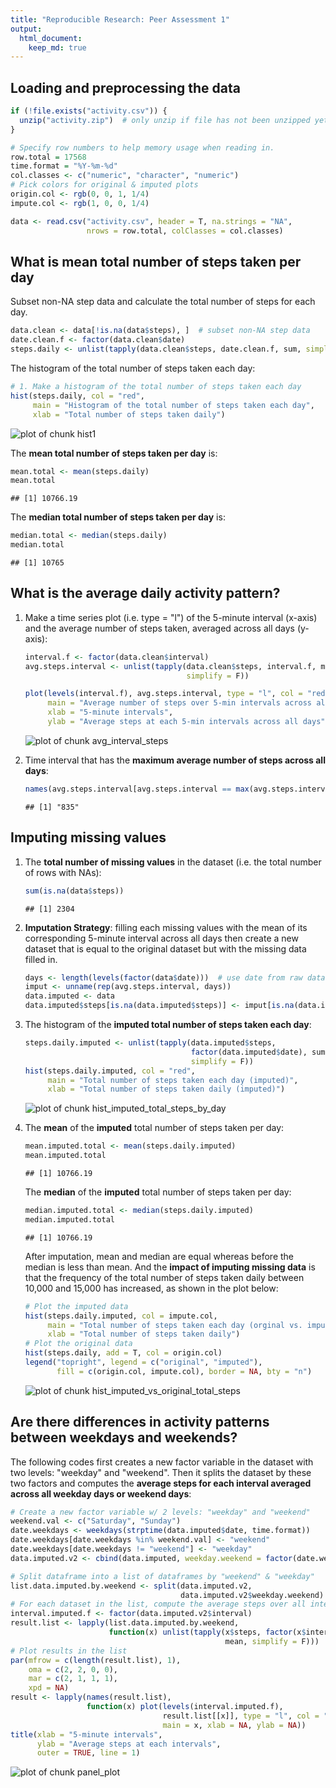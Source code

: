 ```yaml
---
title: "Reproducible Research: Peer Assessment 1"
output: 
  html_document:
    keep_md: true
---
```



## Loading and preprocessing the data

```r
if (!file.exists("activity.csv")) {
  unzip("activity.zip")  # only unzip if file has not been unzipped yet.
}

# Specify row numbers to help memory usage when reading in.
row.total = 17568  
time.format = "%Y-%m-%d"
col.classes <- c("numeric", "character", "numeric")
# Pick colors for original & imputed plots
origin.col <- rgb(0, 0, 1, 1/4)
impute.col <- rgb(1, 0, 0, 1/4)

data <- read.csv("activity.csv", header = T, na.strings = "NA",
                 nrows = row.total, colClasses = col.classes)
```

## What is mean total number of steps taken per day
Subset non-NA step data and calculate the total number of steps for each day.

```r
data.clean <- data[!is.na(data$steps), ]  # subset non-NA step data
date.clean.f <- factor(data.clean$date)
steps.daily <- unlist(tapply(data.clean$steps, date.clean.f, sum, simplify = F))
```
The histogram of the total number of steps taken each day:  

```r
# 1. Make a histogram of the total number of steps taken each day
hist(steps.daily, col = "red",
     main = "Histogram of the total number of steps taken each day",
     xlab = "Total number of steps taken daily")
```

![plot of chunk hist1](figure/hist1-1.png) 

The __mean total number of steps taken per day__ is:  

```r
mean.total <- mean(steps.daily)
mean.total
```

```
## [1] 10766.19
```
The __median total number of steps taken per day__ is:  

```r
median.total <- median(steps.daily)
median.total
```

```
## [1] 10765
```


## What is the average daily activity pattern?
1. Make a time series plot (i.e. type = "l") of the 5-minute interval (x-axis)
and the average number of steps taken, averaged across all days (y-axis):  
    
    ```r
    interval.f <- factor(data.clean$interval)
    avg.steps.interval <- unlist(tapply(data.clean$steps, interval.f, mean,
                                        simplify = F))
    
    plot(levels(interval.f), avg.steps.interval, type = "l", col = "red",
         main = "Average number of steps over 5-min intervals across all days",
         xlab = "5-minute intervals",
         ylab = "Average steps at each 5-min intervals across all days")
    ```
    
    ![plot of chunk avg_interval_steps](figure/avg_interval_steps-1.png) 

2. Time interval that has the __maximum average number of steps across all days__:  
    
    ```r
    names(avg.steps.interval[avg.steps.interval == max(avg.steps.interval)])
    ```
    
    ```
    ## [1] "835"
    ```

## Imputing missing values
1. The __total number of missing values__ in the dataset (i.e. the total number
    of rows with NAs):  
    
    ```r
    sum(is.na(data$steps))
    ```
    
    ```
    ## [1] 2304
    ```

2. __Imputation Strategy__: filling each missing values with the mean of its
corresponding 5-minute interval across all days then create a new dataset that
is equal to the original dataset but with the missing data filled in. 
    
    ```r
    days <- length(levels(factor(data$date)))  # use date from raw data to be safe
    imput <- unname(rep(avg.steps.interval, days))
    data.imputed <- data
    data.imputed$steps[is.na(data.imputed$steps)] <- imput[is.na(data.imputed$steps)]
    ```
3. The histogram of the __imputed total number of steps taken each day__:  
    
    ```r
    steps.daily.imputed <- unlist(tapply(data.imputed$steps,
                                         factor(data.imputed$date), sum,
                                         simplify = F))
    hist(steps.daily.imputed, col = "red",
         main = "Total number of steps taken each day (imputed)",
         xlab = "Total number of steps taken daily (imputed)")
    ```
    
    ![plot of chunk hist_imputed_total_steps_by_day](figure/hist_imputed_total_steps_by_day-1.png) 

4. The __mean__ of the __imputed__ total number of steps taken per day:  
    
    ```r
    mean.imputed.total <- mean(steps.daily.imputed)
    mean.imputed.total
    ```
    
    ```
    ## [1] 10766.19
    ```

    The __median__ of the __imputed__ total number of steps taken per day:  
    
    ```r
    median.imputed.total <- median(steps.daily.imputed)
    median.imputed.total
    ```
    
    ```
    ## [1] 10766.19
    ```

    After imputation, mean and median are equal whereas before the median is less
    than mean. And the __impact of imputing missing data__ is that the frequency
    of the total number of steps taken daily between 10,000 and 15,000 has
    increased, as shown in the plot below:  
    
    ```r
    # Plot the imputed data
    hist(steps.daily.imputed, col = impute.col,
         main = "Total number of steps taken each day (orginal vs. imputed)",
         xlab = "Total number of steps taken daily")
    # Plot the original data
    hist(steps.daily, add = T, col = origin.col)
    legend("topright", legend = c("original", "imputed"),
           fill = c(origin.col, impute.col), border = NA, bty = "n")
    ```
    
    ![plot of chunk hist_imputed_vs_original_total_steps](figure/hist_imputed_vs_original_total_steps-1.png) 

## Are there differences in activity patterns between weekdays and weekends?
The following codes first creates a new factor variable in the dataset with two
levels: "weekday" and "weekend". Then it splits the dataset by these two
factors and computes the __average steps for each interval averaged across all
weekday days or weekend days__:  

```r
# Create a new factor variable w/ 2 levels: "weekday" and "weekend" 
weekend.val <- c("Saturday", "Sunday")
date.weekdays <- weekdays(strptime(data.imputed$date, time.format))
date.weekdays[date.weekdays %in% weekend.val] <- "weekend"
date.weekdays[date.weekdays != "weekend"] <- "weekday"
data.imputed.v2 <- cbind(data.imputed, weekday.weekend = factor(date.weekdays))

# Split dataframe into a list of dataframes by "weekend" & "weekday"
list.data.imputed.by.weekend <- split(data.imputed.v2,
                                      data.imputed.v2$weekday.weekend)  
# For each dataset in the list, compute the average steps over all intervals 
interval.imputed.f <- factor(data.imputed.v2$interval)
result.list <- lapply(list.data.imputed.by.weekend,
                      function(x) unlist(tapply(x$steps, factor(x$interval),
                                                mean, simplify = F)))
# Plot results in the list
par(mfrow = c(length(result.list), 1), 
    oma = c(2, 2, 0, 0),
    mar = c(2, 1, 1, 1),
    xpd = NA)
result <- lapply(names(result.list),
                 function(x) plot(levels(interval.imputed.f),
                                  result.list[[x]], type = "l", col = "red",
                                  main = x, xlab = NA, ylab = NA))
title(xlab = "5-minute intervals",
      ylab = "Average steps at each intervals",
      outer = TRUE, line = 1)
```

![plot of chunk panel_plot](figure/panel_plot-1.png) 
